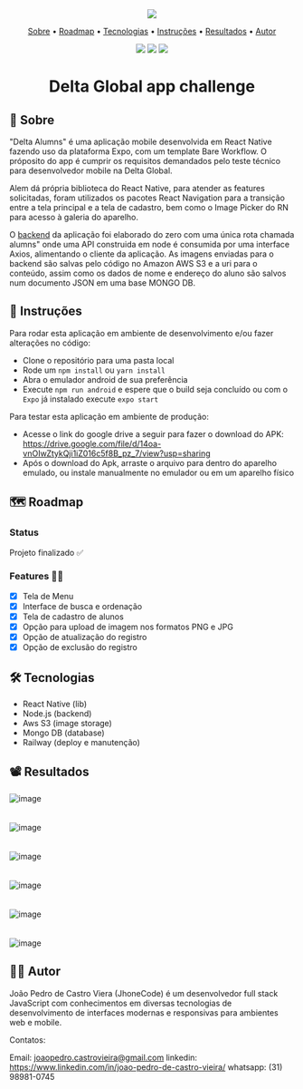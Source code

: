 <div align="center"><image src="https://user-images.githubusercontent.com/86243538/182903587-6e0392e4-d94e-4303-a1e3-eb000631ac97.png"/></br>
<p align="center">
 <a href="#-Sobre">Sobre</a> •
 <a href="#-roadmap">Roadmap</a> • 
 <a href="#-tecnologias">Tecnologias</a> • 
 <a href="#-instruções">Instruções</a> • 
 <a href="#-resultados">Resultados</a> •
 <a href="#-autor">Autor</a>
</p>
  <img src="https://img.shields.io/static/v1?label=APK%20size&message=64.9MB&color=b6b7f6&style=for-the-badge&logo=android"/>
  <img src="https://img.shields.io/static/v1?label=React%20Native%20&message=v0.68.2&color=085182&style=for-the-badge&logo=react"/>
  <img src="https://img.shields.io/static/v1?label=Platform&message=Expo&color=15171A&style=for-the-badge&logo=expo"/>
</div>
<h1 align="center">Delta Global app challenge</h1>


## 📒 Sobre

"Delta Alumns" é uma aplicação mobile desenvolvida em React Native fazendo uso da plataforma Expo, com um template Bare Workflow. O próposito do app é cumprir os requisitos demandados pelo teste técnico para desenvolvedor mobile na Delta Global.

Alem dá própria biblioteca do React Native, para atender as features solicitadas, foram utilizados os pacotes React Navigation para a transição entre a tela principal e a tela de cadastro, bem como o Image Picker do RN para acesso à galeria do aparelho.

O <a target="_blank" href="https://github.com/JhoneCode/deltacrud-backend">backend</a> da aplicação foi elaborado do zero com uma única rota chamada alumns" onde uma API construida em node é consumida por uma interface Axios, alimentando o cliente da aplicação. As imagens enviadas para o backend são salvas pelo código no Amazon AWS S3 e a uri para o conteúdo, assim como os dados de nome e endereço do aluno são salvos num documento JSON em uma base MONGO DB.

## 📖 Instruções

Para rodar esta aplicação em ambiente de desenvolvimento e/ou fazer alterações no código:

- Clone o repositório para uma pasta local
- Rode um `npm install` ou `yarn install`
- Abra o emulador android de sua preferência
- Execute `npm run android` e espere que o build seja concluído ou com o `Expo` já instalado execute `expo start`

Para testar esta aplicação em ambiente de produção:

- Acesse o link do google drive a seguir para fazer o download do APK: https://drive.google.com/file/d/14oa-vnOIwZtykQji1iZ016c5f8B_pz_7/view?usp=sharing
- Após o download do Apk, arraste o arquivo para dentro do aparelho emulado, ou instale manualmente no  emulador ou em um aparelho físico

## 🗺 Roadmap
### Status
Projeto finalizado ✅

### Features 🐱‍💻
- [x] Tela de Menu
- [x] Interface de busca e ordenação
- [x] Tela de cadastro de alunos
- [x] Opção para upload de imagem nos formatos PNG e JPG
- [x] Opção de atualização do registro
- [x] Opção de exclusão do registro

## 🛠 Tecnologias
- React Native (lib)
- Node.js (backend)
- Aws S3 (image storage)
- Mongo DB (database)
- Railway (deploy e manutenção)

## 📽 Resultados

![image](https://user-images.githubusercontent.com/86243538/182958421-ed061e65-7d86-4b43-abfc-202e2d32820f.png)
</br></br></br>
![image](https://user-images.githubusercontent.com/86243538/182958464-700d98df-9c08-4f29-a1d7-f8a1c0d907e8.png)
</br></br></br>
![image](https://user-images.githubusercontent.com/86243538/183129600-16a9c0f1-b9ad-4332-b866-42136f652861.png)
</br></br></br>
![image](https://user-images.githubusercontent.com/86243538/183129620-8ca13c64-3f34-4c4a-b7a2-eb9ffa95d662.png)
</br></br></br>
![image](https://user-images.githubusercontent.com/86243538/183129631-16f58496-dcee-4ecc-98ce-a0918d7cdef7.png)
</br></br></br>
![image](https://user-images.githubusercontent.com/86243538/183129633-b8057a8e-9152-4677-9c7a-ac6ee004df31.png)






## 👨‍💻 Autor

João Pedro de Castro Viera (JhoneCode) é um desenvolvedor full stack JavaScript com conhecimentos em diversas tecnologias de desenvolvimento de interfaces modernas e responsivas para ambientes web e mobile.

Contatos:

Email: joaopedro.castrovieira@gmail.com
linkedin: https://www.linkedin.com/in/joao-pedro-de-castro-vieira/
whatsapp: (31) 98981-0745








	  





